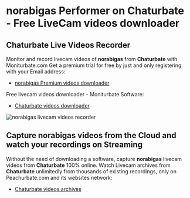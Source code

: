 # norabigas Performer on Chaturbate - Free LiveCam videos downloader

## Chaturbate Live Videos Recorder

Monitor and record livecam videos of **norabigas** from **Chaturbate** with Moniturbate.com
Get a premium trial for free by just and only registering with your Email address:
* [norabigas Premium videos downloader](https://moniturbate.com/request-demo-licence-key.html)

Free livecam videos downloader - Moniturbate Software:
* [Chaturbate videos downloader](https://moniturbate.com/moniturbate-download-software.html)

![norabigas livecam videos recorder](https://peachurnet.com/templates/moniturbate-software.png)


## Capture norabigas videos from the Cloud and watch your recordings on Streaming

Without the need of downloading a software, capture **norabigas** livecam videos from **Chaturbate** 100% online.
Watch Livecam archives from **Chaturbate** unlimitedly from thousands of existing recordings, only on Peachurbate.com and its websites network:
* [Chaturbate videos archives](https://peachurnet.com/)
